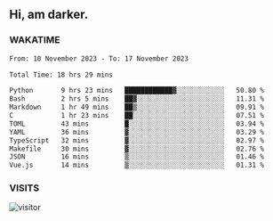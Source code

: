 ## Hi, am darker.

### WAKATIME

<!--START_SECTION:waka-->

```txt
From: 10 November 2023 - To: 17 November 2023

Total Time: 18 hrs 29 mins

Python       9 hrs 23 mins   ████████████▓░░░░░░░░░░░░   50.80 %
Bash         2 hrs 5 mins    ██▓░░░░░░░░░░░░░░░░░░░░░░   11.31 %
Markdown     1 hr 49 mins    ██▒░░░░░░░░░░░░░░░░░░░░░░   09.91 %
C            1 hr 23 mins    ██░░░░░░░░░░░░░░░░░░░░░░░   07.51 %
TOML         43 mins         █░░░░░░░░░░░░░░░░░░░░░░░░   03.94 %
YAML         36 mins         ▓░░░░░░░░░░░░░░░░░░░░░░░░   03.29 %
TypeScript   32 mins         ▓░░░░░░░░░░░░░░░░░░░░░░░░   02.97 %
Makefile     30 mins         ▓░░░░░░░░░░░░░░░░░░░░░░░░   02.76 %
JSON         16 mins         ▒░░░░░░░░░░░░░░░░░░░░░░░░   01.46 %
Vue.js       14 mins         ▒░░░░░░░░░░░░░░░░░░░░░░░░   01.31 %
```

<!--END_SECTION:waka-->

### VISITS
<!-- i should probably build this when i will have some time -->
![visitor](https://profile-counter.glitch.me/sanix-darker/count.svg)
